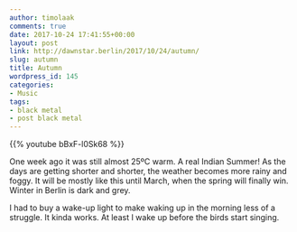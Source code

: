 ```yaml
---
author: timolaak
comments: true
date: 2017-10-24 17:41:55+00:00
layout: post
link: http://dawnstar.berlin/2017/10/24/autumn/
slug: autumn
title: Autumn
wordpress_id: 145
categories:
- Music
tags:
- black metal
- post black metal
---
```


{{% youtube bBxF-l0Sk68 %}}

One week ago it was still almost 25ºC warm. A real Indian Summer! As the days are getting shorter and shorter, the weather becomes more rainy and foggy. It will be mostly like this until March, when the spring will finally win. Winter in Berlin is dark and grey.

I had to buy a wake-up light to make waking up in the morning less of a struggle. It kinda works. At least I wake up before the birds start singing.
